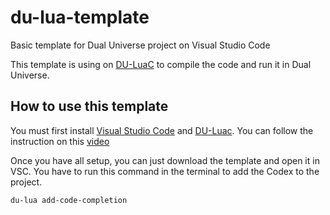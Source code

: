 # du-lua-template
Basic template for Dual Universe project on Visual Studio Code

This template is using on [DU-LuaC](https://github.com/wolfe-labs/DU-LuaC) to compile the code and run it in Dual Universe.

## How to use this template
You must first install [Visual Studio Code](https://code.visualstudio.com/) and [DU-Luac](https://github.com/wolfe-labs/DU-LuaC).
You can follow the instruction on this [video](https://www.youtube.com/watch?v=vqdzu_Wn1Xs&ab_channel=Leniver)

Once you have all setup, you can just download the template and open it in VSC.
You have to run this command in the terminal to add the Codex to the project.

```du-lua add-code-completion```

